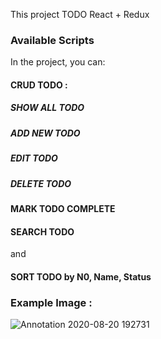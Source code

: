 This project TODO React + Redux

### Available Scripts

In the project, you can:

#### CRUD TODO :
  ##### SHOW ALL TODO
  ##### ADD NEW TODO
  ##### EDIT TODO
  ##### DELETE TODO
  
#### MARK TODO COMPLETE

#### SEARCH TODO
and
#### SORT TODO by N0, Name, Status

### Example Image :
![Annotation 2020-08-20 192731](https://user-images.githubusercontent.com/40079561/90770761-7208f300-e31c-11ea-9597-245615f0289d.jpg)


